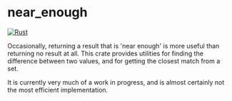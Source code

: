 # near_enough
[![Rust](https://github.com/BezPowell/near_enough/actions/workflows/rust.yml/badge.svg?branch=main)](https://github.com/BezPowell/near_enough/actions/workflows/rust.yml)

Occasionally, returning a result that is 'near enough' is more useful than returning no result at all. This crate provides utilities for finding the difference between two values, and for getting the closest match from a set.

It is currently very much of a work in progress, and is almost certainly not the most efficient implementation.